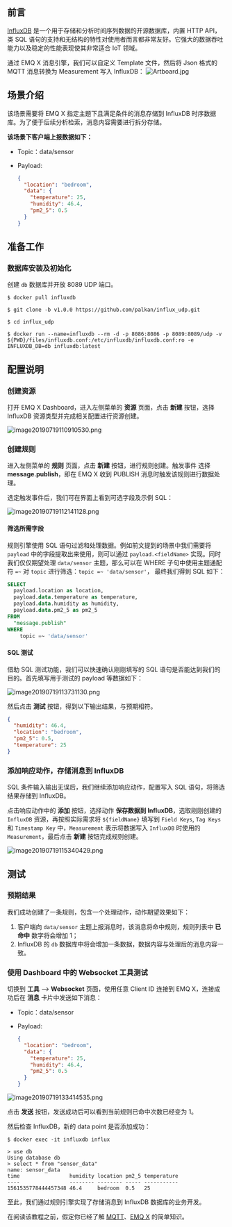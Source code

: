 


## 前言 

[InfluxDB](https://www.influxdata.com/) 是一个用于存储和分析时间序列数据的开源数据库，内置 HTTP API，类 SQL 语句的支持和无结构的特性对使用者而言都非常友好。它强大的数据吞吐能力以及稳定的性能表现使其非常适合 IoT 领域。

通过 EMQ X 消息引擎，我们可以自定义 Template 文件，然后将 Json 格式的 MQTT 消息转换为 Measurement 写入 InfluxDB：
![Artboard.jpg](https://static.emqx.net/images/781e57b8706495ae9cfb144b12ccf0c4.jpg)

## 场景介绍

该场景需要将 EMQ X 指定主题下且满足条件的消息存储到 InfluxDB 时序数据库。为了便于后续分析检索，消息内容需要进行拆分存储。

**该场景下客户端上报数据如下：**

- Topic：data/sensor

- Payload:

  ```json
  {
    "location": "bedroom",
    "data": {
      "temperature": 25,
      "humidity": 46.4,
      "pm2_5": 0.5
    }
  }
  ```



## 准备工作

### 数据库安装及初始化

创建 `db` 数据库并开放 8089 UDP 端口。

```shell
$ docker pull influxdb

$ git clone -b v1.0.0 https://github.com/palkan/influx_udp.git

$ cd influx_udp

$ docker run --name=influxdb --rm -d -p 8086:8086 -p 8089:8089/udp -v ${PWD}/files/influxdb.conf:/etc/influxdb/influxdb.conf:ro -e INFLUXDB_DB=db influxdb:latest
```



## 配置说明

### 创建资源

打开 EMQ X Dashboard，进入左侧菜单的 **资源** 页面，点击 **新建** 按钮，选择 InfluxDB 资源类型并完成相关配置进行资源创建。

![image20190719110910530.png](https://static.emqx.net/images/e377272c97ccaa4eb673e2af15e22d78.png)



### 创建规则

进入左侧菜单的 **规则** 页面，点击 **新建** 按钮，进行规则创建。触发事件 选择 **message.publish**，即在 EMQ X 收到 PUBLISH 消息时触发该规则进行数据处理。

选定触发事件后，我们可在界面上看到可选字段及示例 SQL：

![image20190719112141128.png](https://static.emqx.net/images/0f7df5a54f07b24fc2cf73f895d11e7f.png)



#### 筛选所需字段

规则引擎使用 SQL 语句过滤和处理数据。例如前文提到的场景中我们需要将 ``payload`` 中的字段提取出来使用，则可以通过 `payload.<fieldName>` 实现。同时我们仅仅期望处理 `data/sensor` 主题，那么可以在 WHERE 子句中使用主题通配符 `=~` 对 `topic` 进行筛选：`topic =~ 'data/sensor'`， 最终我们得到 SQL 如下：

```sql
SELECT
  payload.location as location,
  payload.data.temperature as temperature,
  payload.data.humidity as humidity,
  payload.data.pm2_5 as pm2_5
FROM
  "message.publish"
WHERE
	topic =~ 'data/sensor'
```



#### SQL 测试

借助 SQL 测试功能，我们可以快速确认刚刚填写的 SQL 语句是否能达到我们的目的。首先填写用于测试的 payload 等数据如下：

![image20190719113731130.png](https://static.emqx.net/images/522c9d849bea4eb8335dbdd9951bada0.png)

然后点击 **测试** 按钮，得到以下输出结果，与预期相符。

```json
{
  "humidity": 46.4,
  "location": "bedroom",
  "pm2_5": 0.5,
  "temperature": 25
}
```



### 添加响应动作，存储消息到 InfluxDB

SQL 条件输入输出无误后，我们继续添加响应动作，配置写入 SQL 语句，将筛选结果存储到 InfluxDB。

点击响应动作中的 **添加** 按钮，选择动作 **保存数据到 InfluxDB**，选取刚刚创建的 `InfluxDB` 资源，再按照实际需求将 `${fieldName}` 填写到 `Field Keys`, `Tag Keys` 和 `Timestamp Key` 中，`Measurement` 表示将数据写入 `InfluxDB` 时使用的 `Measurement`，最后点击 **新建** 按钮完成规则创建。

![image20190719115340429.png](https://static.emqx.net/images/0b5f6518dacde423e625b40a71179886.png)



## 测试

### 预期结果

我们成功创建了一条规则，包含一个处理动作，动作期望效果如下：

1. 客户端向 `data/sensor` 主题上报消息时，该消息将命中规则，规则列表中 **已命中** 数字将会增加 1；
2. InfluxDB 的 `db` 数据库中将会增加一条数据，数据内容与处理后的消息内容一致。



### 使用 Dashboard 中的 Websocket 工具测试

切换到 **工具** --> **Websocket** 页面，使用任意 Client ID 连接到 EMQ X，连接成功后在 **消息** 卡片中发送如下消息：

- Topic：data/sensor

- Payload:

  ```json
  {
    "location": "bedroom",
    "data": {
      "temperature": 25,
      "humidity": 46.4,
      "pm2_5": 0.5
    }
  }
  ```

![image20190719133414535.png](https://static.emqx.net/images/8942e14397092ed1390362ae4e4c22d6.png)

点击 **发送** 按钮，发送成功后可以看到当前规则已命中次数已经变为 1。

然后检查 InfluxDB，新的 data point 是否添加成功：

```
$ docker exec -it influxdb influx

> use db
Using database db
> select * from "sensor_data"
name: sensor_data
time                humidity location pm2_5 temperature
----                -------- -------- ----- -----------
1561535778444457348 46.4     bedroom  0.5   25
```

至此，我们通过规则引擎实现了存储消息到 InfluxDB 数据库的业务开发。

在阅读该教程之前，假定你已经了解 [MQTT](https://docs.oasis-open.org/mqtt/mqtt/v3.1.1/os/mqtt-v3.1.1-os.html)、[EMQ X](https://github.com/emqx/emqx) 的简单知识。


